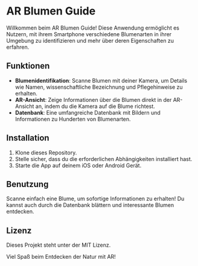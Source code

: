 # AR Blumen Guide

Willkommen beim AR Blumen Guide! Diese Anwendung ermöglicht es Nutzern, mit ihrem Smartphone verschiedene Blumenarten in ihrer Umgebung zu identifizieren und mehr über deren Eigenschaften zu erfahren.

## Funktionen
- **Blumenidentifikation**: Scanne Blumen mit deiner Kamera, um Details wie Namen, wissenschaftliche Bezeichnung und Pflegehinweise zu erhalten.
- **AR-Ansicht**: Zeige Informationen über die Blumen direkt in der AR-Ansicht an, indem du die Kamera auf die Blume richtest.
- **Datenbank**: Eine umfangreiche Datenbank mit Bildern und Informationen zu Hunderten von Blumenarten.

## Installation
1. Klone dieses Repository.
2. Stelle sicher, dass du die erforderlichen Abhängigkeiten installiert hast.
3. Starte die App auf deinem iOS oder Android Gerät.

## Benutzung
Scanne einfach eine Blume, um sofortige Informationen zu erhalten! Du kannst auch durch die Datenbank blättern und interessante Blumen entdecken.

## Lizenz
Dieses Projekt steht unter der MIT Lizenz.

Viel Spaß beim Entdecken der Natur mit AR!
